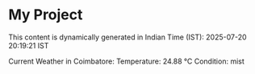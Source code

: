 # My Project

This content is dynamically generated in Indian Time (IST): 2025-07-20 20:19:21 IST


Current Weather in Coimbatore:
Temperature: 24.88 °C
Condition: mist
